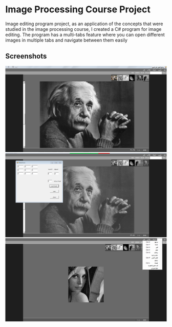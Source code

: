 # Image Processing Course Project

Image editing program project, as an application of the concepts that were studied in the image processing course, I created a C# program for image editing. The program has a multi-tabs feature where you can open different images in multiple tabs and navigate between them easily

 ## Screenshots
 
 <img src="https://github.com/EshaqQasem/image-processing-course-project/blob/main/screenshots/screenshot1.PNG">
 <img src="https://github.com/EshaqQasem/image-processing-course-project/blob/main/screenshots/screenshot2.PNG">
 <img src="https://github.com/EshaqQasem/image-processing-course-project/blob/main/screenshots/screenshot3.PNG">
